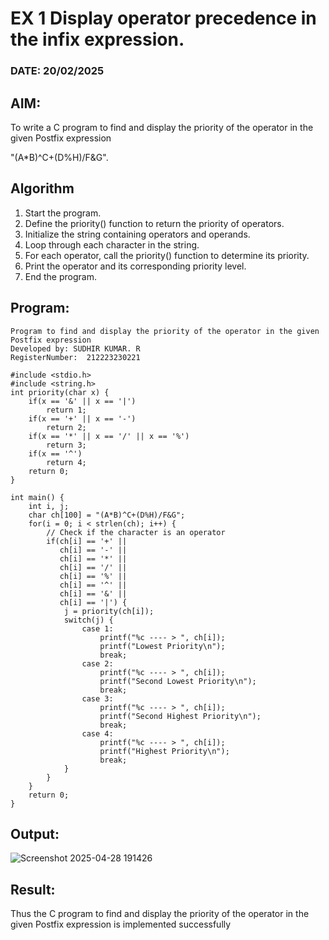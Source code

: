 # EX 1 Display operator precedence in the infix expression.
### DATE: 20/02/2025
## AIM:
To write a C program to find and display the priority of the operator in the given Postfix expression

"(A*B)^C+(D%H)/F&G".

## Algorithm
1. Start the program.
2. Define the priority() function to return the priority of operators.
3. Initialize the string containing operators and operands.
4. Loop through each character in the string.
5. For each operator, call the priority() function to determine its priority. 
6. Print the operator and its corresponding priority level.
7. End the program.   

## Program:
```
Program to find and display the priority of the operator in the given Postfix expression
Developed by: SUDHIR KUMAR. R
RegisterNumber:  212223230221
```

```
#include <stdio.h> 
#include <string.h> 
int priority(char x) { 
    if(x == '&' || x == '|') 
        return 1; 
    if(x == '+' || x == '-') 
        return 2; 
    if(x == '*' || x == '/' || x == '%') 
        return 3; 
    if(x == '^') 
        return 4; 
    return 0; 
} 

int main() { 
    int i, j; 
    char ch[100] = "(A*B)^C+(D%H)/F&G";
    for(i = 0; i < strlen(ch); i++) { 
        // Check if the character is an operator
        if(ch[i] == '+' || 
           ch[i] == '-' || 
           ch[i] == '*' || 
           ch[i] == '/' || 
           ch[i] == '%' || 
           ch[i] == '^' || 
           ch[i] == '&' || 
           ch[i] == '|') { 
            j = priority(ch[i]); 
            switch(j) { 
                case 1: 
                    printf("%c ---- > ", ch[i]); 
                    printf("Lowest Priority\n"); 
                    break; 
                case 2: 
                    printf("%c ---- > ", ch[i]); 
                    printf("Second Lowest Priority\n"); 
                    break; 
                case 3: 
                    printf("%c ---- > ", ch[i]); 
                    printf("Second Highest Priority\n"); 
                    break; 
                case 4: 
                    printf("%c ---- > ", ch[i]); 
                    printf("Highest Priority\n"); 
                    break; 
            } 
        } 
    } 
    return 0; 
}
```

## Output:

![Screenshot 2025-04-28 191426](https://github.com/user-attachments/assets/3b103e35-4a93-41bf-a22d-421f461b688e)

## Result:
Thus the C program to find and display the priority of the operator in the given Postfix expression is implemented successfully
